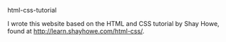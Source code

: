 html-css-tutorial

I wrote this website based on the HTML and CSS tutorial by Shay Howe, found at http://learn.shayhowe.com/html-css/.
